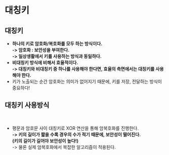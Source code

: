 # 대칭키

## 대칭키

* **하나의 키로 암호화/복호화를 모두 하는 방식이다.** \
  **-> 암호화 : 보안성을 부여한다.** \
  **-> 일상생활에서 키를 사용하는 방식과 동일하다.**&#x20;
* **비대칭키 방식에 비해서 효율적이다.** \
  **-> 대칭키와 비대칭키 중 하나를 사용해야 한다면, 효율의 측면에서는 대칭키를 사용해야 한다.**&#x20;
* 키가 노출되는 순간 암호화는 의미가 없어지기 때문에, 키를 저장, 전달하는 방식이 중요하다!

## 대칭키 사용방식

<figure><img src="../../../.gitbook/assets/스크린샷 2024-01-19 13.43.16.png" alt=""><figcaption></figcaption></figure>

* 평문과 암호문 사이 대칭키로 XOR 연산을 통해 암복호화를 진행한다. \
  **-> 키의 길이가 짧을 수록 경우의 수가 적기 때문에, 보안성이 떨어진다.** \
  **(키의 길이가 길어야 보안성이 높다!)**\
  \-> 물론 실제 암복호화에서 복잡한 알고리즘이 적용된다.&#x20;
